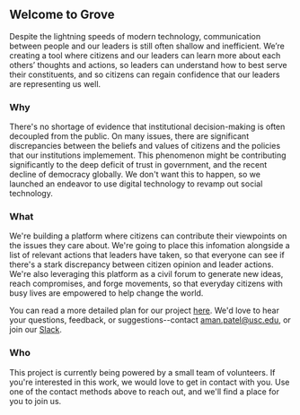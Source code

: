 ## Welcome to Grove

Despite the lightning speeds of modern technology, communication between people and our leaders is still often shallow and inefficient. We’re creating a tool where citizens and our leaders can learn more about each others’ thoughts and actions, so leaders can understand how to best serve their constituents, and so citizens can regain confidence that our leaders are representing us well.

### Why

There's no shortage of evidence that institutional decision-making is often decoupled from the public. On many issues, there are significant discrepancies between the beliefs and values of citizens and the policies that our institutions implemement. This phenomenon might be contributing significantly to the deep deficit of trust in government, and the recent decline of democracy globally. We don't want this to happen, so we launched an endeavor to use digital technology to revamp out social technology.

### What

We're building a platform where citizens can contribute their viewpoints on the issues they care about. We're going to place this infomation alongside a list of relevant actions that leaders have taken, so that everyone can see if there's a stark discrepancy between citizen opinion and leader actions. We're also leveraging this platform as a civil forum to generate new ideas, reach compromises, and forge movements, so that everyday citizens with busy lives are empowered to help change the world.

You can read a more detailed plan for our project [here](https://drive.google.com/file/d/1spyZwB-DbDNKNlOtm2hAkvy6j5_Tgs4a/view?usp=sharing). We'd love to hear your questions, feedback, or suggestions--contact aman.patel@usc.edu, or join our [Slack](https://join.slack.com/t/groveanaccoun-hnm5149/shared_invite/zt-kiajatiu-mqPHPmClMFwMa36jdSWGDg).

### Who

This project is currently being powered by a small team of volunteers. If you're interested in this work, we would love to get in contact with you. Use one of the contact methods above to reach out, and we'll find a place for you to join us.
